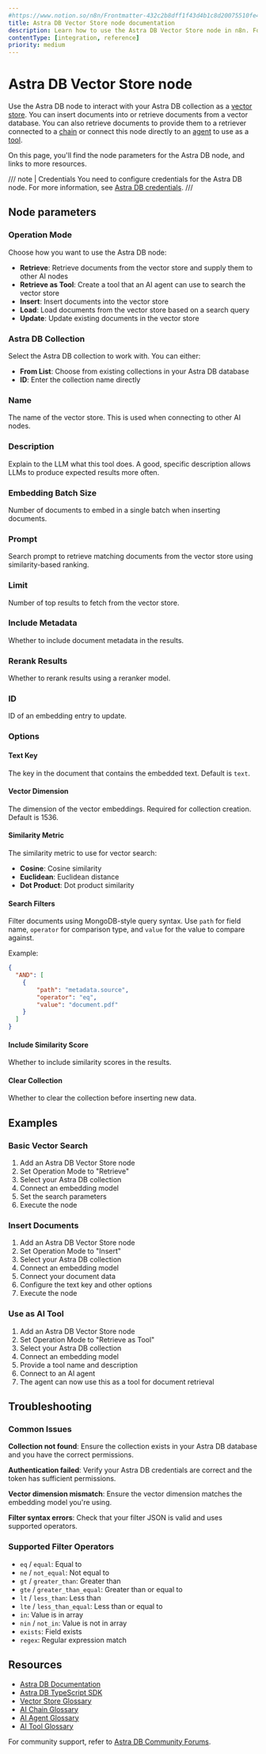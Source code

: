 ```yaml
---
#https://www.notion.so/n8n/Frontmatter-432c2b8dff1f43d4b1c8d20075510fe4
title: Astra DB Vector Store node documentation
description: Learn how to use the Astra DB Vector Store node in n8n. Follow technical documentation to integrate Astra DB Vector Store node into your workflows.
contentType: [integration, reference]
priority: medium
---
```


# Astra DB Vector Store node

Use the Astra DB node to interact with your Astra DB collection as a [vector store](/glossary.md#ai-vector-store). You can insert documents into or retrieve documents from a vector database. You can also retrieve documents to provide them to a retriever connected to a [chain](/glossary.md#ai-chain) or connect this node directly to an [agent](/glossary.md#ai-agent) to use as a [tool](/glossary.md#ai-tool).

On this page, you'll find the node parameters for the Astra DB node, and links to more resources.

/// note | Credentials
You need to configure credentials for the Astra DB node. For more information, see [Astra DB credentials](/integrations/builtin/credentials/astra-db.md).
///

## Node parameters

### Operation Mode

Choose how you want to use the Astra DB node:

- **Retrieve**: Retrieve documents from the vector store and supply them to other AI nodes
- **Retrieve as Tool**: Create a tool that an AI agent can use to search the vector store
- **Insert**: Insert documents into the vector store
- **Load**: Load documents from the vector store based on a search query
- **Update**: Update existing documents in the vector store

### Astra DB Collection

Select the Astra DB collection to work with. You can either:

- **From List**: Choose from existing collections in your Astra DB database
- **ID**: Enter the collection name directly

### Name

The name of the vector store. This is used when connecting to other AI nodes.

### Description

Explain to the LLM what this tool does. A good, specific description allows LLMs to produce expected results more often.

### Embedding Batch Size

Number of documents to embed in a single batch when inserting documents.

### Prompt

Search prompt to retrieve matching documents from the vector store using similarity-based ranking.

### Limit

Number of top results to fetch from the vector store.

### Include Metadata

Whether to include document metadata in the results.

### Rerank Results

Whether to rerank results using a reranker model.

### ID

ID of an embedding entry to update.

### Options

#### Text Key

The key in the document that contains the embedded text. Default is `text`.

#### Vector Dimension

The dimension of the vector embeddings. Required for collection creation. Default is 1536.

#### Similarity Metric

The similarity metric to use for vector search:

- **Cosine**: Cosine similarity
- **Euclidean**: Euclidean distance
- **Dot Product**: Dot product similarity

#### Search Filters

Filter documents using MongoDB-style query syntax. Use `path` for field name, `operator` for comparison type, and `value` for the value to compare against.

Example:
```json
{
  "AND": [
    {
        "path": "metadata.source",
        "operator": "eq",
        "value": "document.pdf"
    }
  ]
}
```

#### Include Similarity Score

Whether to include similarity scores in the results.

#### Clear Collection

Whether to clear the collection before inserting new data.

## Examples

### Basic Vector Search

1. Add an Astra DB Vector Store node
2. Set Operation Mode to "Retrieve"
3. Select your Astra DB collection
4. Connect an embedding model
5. Set the search parameters
6. Execute the node

### Insert Documents

1. Add an Astra DB Vector Store node
2. Set Operation Mode to "Insert"
3. Select your Astra DB collection
4. Connect an embedding model
5. Connect your document data
6. Configure the text key and other options
7. Execute the node

### Use as AI Tool

1. Add an Astra DB Vector Store node
2. Set Operation Mode to "Retrieve as Tool"
3. Select your Astra DB collection
4. Connect an embedding model
5. Provide a tool name and description
6. Connect to an AI agent
7. The agent can now use this as a tool for document retrieval

## Troubleshooting

### Common Issues

**Collection not found**: Ensure the collection exists in your Astra DB database and you have the correct permissions.

**Authentication failed**: Verify your Astra DB credentials are correct and the token has sufficient permissions.

**Vector dimension mismatch**: Ensure the vector dimension matches the embedding model you're using.

**Filter syntax errors**: Check that your filter JSON is valid and uses supported operators.

### Supported Filter Operators

- `eq` / `equal`: Equal to
- `ne` / `not_equal`: Not equal to
- `gt` / `greater_than`: Greater than
- `gte` / `greater_than_equal`: Greater than or equal to
- `lt` / `less_than`: Less than
- `lte` / `less_than_equal`: Less than or equal to
- `in`: Value is in array
- `nin` / `not_in`: Value is not in array
- `exists`: Field exists
- `regex`: Regular expression match

## Resources

- [Astra DB Documentation](https://docs.datastax.com/en/astra-db-serverless/)
- [Astra DB TypeScript SDK](https://docs.datastax.com/en/astra-db-serverless/api-reference/typescript-client/)
- [Vector Store Glossary](/glossary.md#ai-vector-store)
- [AI Chain Glossary](/glossary.md#ai-chain)
- [AI Agent Glossary](/glossary.md#ai-agent)
- [AI Tool Glossary](/glossary.md#ai-tool)

For community support, refer to [Astra DB Community Forums](https://community.datastax.com/).


